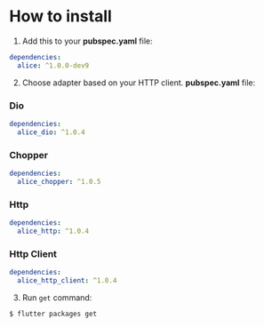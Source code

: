 # How to install

1. Add this to your **pubspec.yaml** file:

```yaml
dependencies:
  alice: ^1.0.0-dev9
```

2. Choose adapter based on your HTTP client. **pubspec.yaml** file:

### Dio
```yaml
dependencies:
  alice_dio: ^1.0.4
```

### Chopper
```yaml
dependencies:
  alice_chopper: ^1.0.5
```

### Http
```yaml
dependencies:
  alice_http: ^1.0.4
```

### Http Client
```yaml
dependencies:
  alice_http_client: ^1.0.4
```

3. Run `get` command:
```bash
$ flutter packages get
```